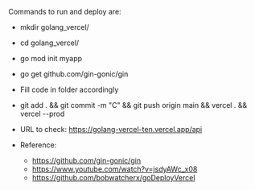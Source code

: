Commands to run and deploy are:

- mkdir golang_vercel/
- cd golang_vercel/
- go mod init myapp
- go get github.com/gin-gonic/gin
- Fill code in folder accordingly

- git add . && git commit -m "C" && git push origin main && vercel . && vercel --prod

- URL to check: https://golang-vercel-ten.vercel.app/api

- Reference:
  - https://github.com/gin-gonic/gin
  - https://www.youtube.com/watch?v=jsdyAWc_x08
  - https://github.com/bobwatcherx/goDeployVercel
